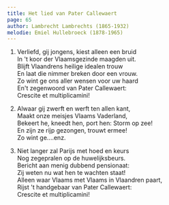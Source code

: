 ```yaml
---
title: Het lied van Pater Callewaert
page: 65
author: Lambrecht Lambrechts (1865-1932)
melodie: Emiel Hullebroeck (1878-1965)
---  
```


1. Verliefd, gij jongens, kiest alleen een bruid  
In 't koor der Vlaamsgezinde maagden uit.  
Blijft Vlaandrens heilige idealen trouw  
En laat die nimmer breken door een vrouw.  
Zo wint ge ons aller wensen voor uw haard  
En't zegenwoord van Pater Callewaert:  
Crescite et multiplicamini!  


2. Alwaar gij zwerft en werft ten allen kant,  
Maakt onze meisjes Vlaams Vaderland,  
Bekeert he, kneedt hen, port hen: Storm op zee!  
En zijn ze rijp gezongen, trouwt ermee!  
Zo wint ge....enz.  


3. Niet langer zal Parijs met hoed en keurs  
Nog zegepralen op de huwelijksbeurs.  
Bericht aan menig dubbend pensionaat:  
Zij weten nu wat hen te wachten staat!  
Alleen waar Vlaams met Vlaams in Vlaandren paart,  
Rijst 't handgebaar van Pater Callewaert:  
Crescite et multiplicamini!  
